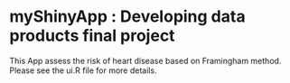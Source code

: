# myShinyApp : Developing data products final project

This App assess the risk of heart disease based on Framingham method.
Please see the ui.R file for more details.